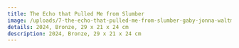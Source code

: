 ```yaml
---
title: The Echo that Pulled Me from Slumber
image: /uploads/7-the-echo-that-pulled-me-from-slumber-gaby-jonna-waltman.jpg
details: 2024, Bronze, 29 x 21 x 24 cm
description: 2024, Bronze, 29 x 21 x 24 cm
---
```

